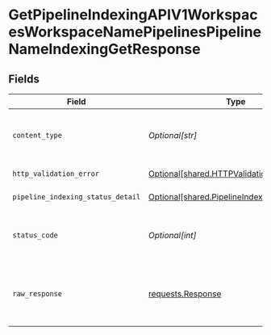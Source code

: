 # GetPipelineIndexingAPIV1WorkspacesWorkspaceNamePipelinesPipelineNameIndexingGetResponse


## Fields

| Field                                                                                                    | Type                                                                                                     | Required                                                                                                 | Description                                                                                              |
| -------------------------------------------------------------------------------------------------------- | -------------------------------------------------------------------------------------------------------- | -------------------------------------------------------------------------------------------------------- | -------------------------------------------------------------------------------------------------------- |
| `content_type`                                                                                           | *Optional[str]*                                                                                          | :heavy_check_mark:                                                                                       | HTTP response content type for this operation                                                            |
| `http_validation_error`                                                                                  | [Optional[shared.HTTPValidationError]](undefined/models/shared/httpvalidationerror.md)                   | :heavy_minus_sign:                                                                                       | Validation Error                                                                                         |
| `pipeline_indexing_status_detail`                                                                        | [Optional[shared.PipelineIndexingStatusDetail]](undefined/models/shared/pipelineindexingstatusdetail.md) | :heavy_minus_sign:                                                                                       | Successful Response                                                                                      |
| `status_code`                                                                                            | *Optional[int]*                                                                                          | :heavy_check_mark:                                                                                       | HTTP response status code for this operation                                                             |
| `raw_response`                                                                                           | [requests.Response](https://requests.readthedocs.io/en/latest/api/#requests.Response)                    | :heavy_minus_sign:                                                                                       | Raw HTTP response; suitable for custom response parsing                                                  |